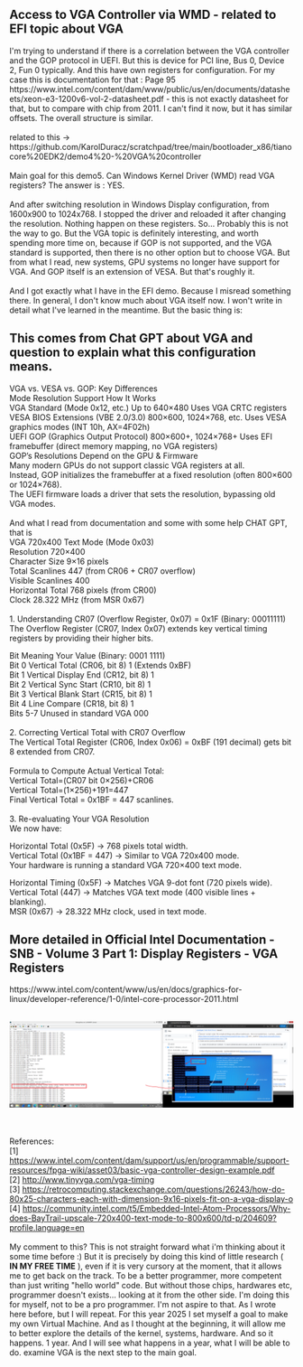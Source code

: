 <h2>Access to VGA Controller via WMD - related to EFI topic about VGA</h2>
I'm trying to understand if there is a correlation between the VGA controller and the GOP protocol in UEFI. But this is device for PCI line, Bus 0, Device 2, Fun 0 typically. And this have own registers for configuration. For my case this is documentation for that : Page 95 https://www.intel.com/content/dam/www/public/us/en/documents/datasheets/xeon-e3-1200v6-vol-2-datasheet.pdf - this is not exactly datasheet for that, but to compare with chip from 2011. I can't find it now, but it has similar offsets. The overall structure is similar.
<br /><br />
related to this -> https://github.com/KarolDuracz/scratchpad/tree/main/bootloader_x86/tianocore%20EDK2/demo4%20-%20VGA%20controller
<br /><br />
Main goal for this demo5. Can Windows Kernel Driver (WMD) read VGA registers? The answer is : YES.
<br /><br />
And after switching resolution in Windows Display configuration, from 1600x900 to 1024x768. I stopped the driver and reloaded it after changing the resolution. Nothing happen on these registers. So... Probably this is not the way to go. But the VGA topic is definitely interesting, and worth spending more time on, because if GOP is not supported, and the VGA standard is supported, then there is no other option but to choose VGA. But from what I read, new systems, GPU systems no longer have support for VGA. And GOP itself is an extension of VESA. But that's roughly it.
<br /><br />
And I got exactly what I have in the EFI demo. Because I misread something there. In general, I don't know much about VGA itself now. I won't write in detail what I've learned in the meantime. But the basic thing is:
<h2>This comes from Chat GPT about VGA and question to explain what this configuration means.</h2>
VGA vs. VESA vs. GOP: Key Differences
<br />
Mode	Resolution Support	How It Works<br />
VGA Standard (Mode 0x12, etc.)	Up to 640×480	Uses VGA CRTC registers<br />
VESA BIOS Extensions (VBE 2.0/3.0)	800×600, 1024×768, etc.	Uses VESA graphics modes (INT 10h, AX=4F02h)<br />
UEFI GOP (Graphics Output Protocol)	800×600+, 1024×768+	Uses EFI framebuffer (direct memory mapping, no VGA registers)<br />
GOP’s Resolutions Depend on the GPU & Firmware<br />
Many modern GPUs do not support classic VGA registers at all.<br />
Instead, GOP initializes the framebuffer at a fixed resolution (often 800×600 or 1024×768).<br />
The UEFI firmware loads a driver that sets the resolution, bypassing old VGA modes.
<br /><br />
And what I read from documentation and some with some help CHAT GPT, that is <br />
VGA 720x400 Text Mode (Mode 0x03)<br />
Resolution	720×400<br />
Character Size	9×16 pixels<br />
Total Scanlines	447 (from CR06 + CR07 overflow)<br />
Visible Scanlines	400<br />
Horizontal Total	768 pixels (from CR00)<br />
Clock	28.322 MHz (from MSR 0x67)<br />
<br />
1. Understanding CR07 (Overflow Register, 0x07) = 0x1F (Binary: 00011111)<br />
The Overflow Register (CR07, Index 0x07) extends key vertical timing registers by providing their higher bits.<br />

Bit	Meaning	Your Value (Binary: 0001 1111)<br />
Bit 0	Vertical Total (CR06, bit 8)	1 (Extends 0xBF)<br />
Bit 1	Vertical Display End (CR12, bit 8)	1<br />
Bit 2	Vertical Sync Start (CR10, bit 8)	1<br />
Bit 3	Vertical Blank Start (CR15, bit 8)	1<br />
Bit 4	Line Compare (CR18, bit 8)	1<br />
Bits 5-7	Unused in standard VGA	000<br /><br />
2. Correcting Vertical Total with CR07 Overflow<br />
The Vertical Total Register (CR06, Index 0x06) = 0xBF (191 decimal) gets bit 8 extended from CR07.<br />
<br />
Formula to Compute Actual Vertical Total:<br />
Vertical Total=(CR07 bit 0×256)+CR06<br />
Vertical Total=(1×256)+191=447<br />
Final Vertical Total = 0x1BF = 447 scanlines.<br />
<br />
3. Re-evaluating Your VGA Resolution<br />
We now have:<br />

Horizontal Total (0x5F) → 768 pixels total width.<br />
Vertical Total (0x1BF = 447) → Similar to VGA 720x400 mode.<br />
Your hardware is running a standard VGA 720×400 text mode.<br />

Horizontal Timing (0x5F) → Matches VGA 9-dot font (720 pixels wide).<br />
Vertical Total (447) → Matches VGA text mode (400 visible lines + blanking).<br />
MSR (0x67) → 28.322 MHz clock, used in text mode.<br />
<h2>More detailed in Official Intel Documentation - SNB - Volume 3 Part 1: Display Registers - VGA Registers</h2>
https://www.intel.com/content/www/us/en/docs/graphics-for-linux/developer-reference/1-0/intel-core-processor-2011.html
<br /><br />

![dump](https://github.com/KarolDuracz/scratchpad/blob/main/Hello%20World%20Drivers/demo%205%20-%20VGA%20Controller%20WMD%20-%20related%20to%20EFI%20topic%20about%20VGA/69%20-%2008-02-2025%20-%20windows%20driver%20test%20for%20VGA%20controller%20registers.png?raw=true)

<br /><br />
References:<br />
[1] https://www.intel.com/content/dam/support/us/en/programmable/support-resources/fpga-wiki/asset03/basic-vga-controller-design-example.pdf <br />
[2] http://www.tinyvga.com/vga-timing <br />
[3] https://retrocomputing.stackexchange.com/questions/26243/how-do-80x25-characters-each-with-dimension-9x16-pixels-fit-on-a-vga-display-o <br />
[4] https://community.intel.com/t5/Embedded-Intel-Atom-Processors/Why-does-BayTrail-upscale-720x400-text-mode-to-800x600/td-p/204609?profile.language=en
<br /><br />
My comment to this? This is not straight forward what i'm thinking about it some time before :) But it is precisely by doing this kind of little research ( <b>IN MY FREE TIME</b> ), even if it is very cursory at the moment, that it allows me to get back on the track. To be a better programmer, more competent than just writing "hello world" code. But without those chips, hardwares etc, programmer doesn't exists... looking at it from the other side. I'm doing this for myself, not to be a pro programmer. I'm not aspire to that. As I wrote here before, but I will repeat. For this year 2025 I set myself a goal to make my own Virtual Machine. And as I thought at the beginning, it will allow me to better explore the details of the kernel, systems, hardware. And so it happens. 1 year. And I will see what happens in a year, what I will be able to do. examine VGA is the next step to the main goal.


